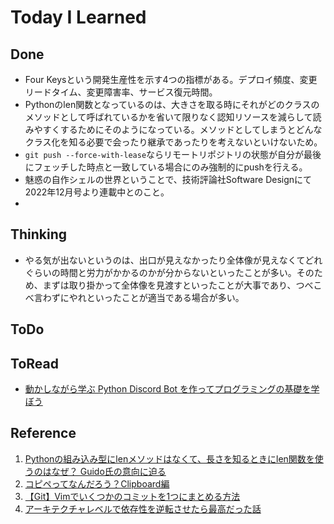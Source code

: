 # Today I Learned

## Done
- Four Keysという開発生産性を示す4つの指標がある。デプロイ頻度、変更リードタイム、変更障害率、サービス復元時間。
- Pythonのlen関数となっているのは、大きさを取る時にそれがどのクラスのメソッドとして呼ばれているかを省いて限りなく認知リソースを減らして読みやすくするためにそのようになっている。メソッドとしてしまうとどんなクラス化を知る必要で会ったり継承であったりを考えないといけないため。
- `git push --force-with-lease`ならリモートリポジトリの状態が自分が最後にフェッチした時点と一致している場合にのみ強制的にpushを行える。
- 魅惑の自作シェルの世界ということで、技術評論社Software Designにて2022年12月号より連載中とのこと。
- 

## Thinking
- やる気が出ないというのは、出口が見えなかったり全体像が見えなくてどれぐらいの時間と労力がかかるのかが分からないといったことが多い。そのため、まずは取り掛かって全体像を見渡すといったことが大事であり、つべこべ言わずにやれといったことが適当である場合が多い。

## ToDo

## ToRead
- [動かしながら学ぶ Python Discord Bot を作ってプログラミングの基礎を学ぼう](https://amzn.asia/d/6MbA01P)

## Reference
1. [Pythonの組み込み型にlenメソッドはなくて、長さを知るときにlen関数を使うのはなぜ？ Guido氏の意向に迫る](https://nikkie-ftnext.hatenablog.com/entry/why-python-len-is-function-not-method-guido-san-intention)
2. [コピペってなんだろう？Clipboard編](https://zenn.dev/cybozu_frontend/articles/d2782f5ad615f0)
3. [【Git】Vimでいくつかのコミットを1つにまとめる方法](https://zenn.dev/babyjob/articles/d758ca00b8f7b0)
4. [アーキテクチャレベルで依存性を逆転させたら最高だった話](https://zenn.dev/litalico/articles/domain-distillation)